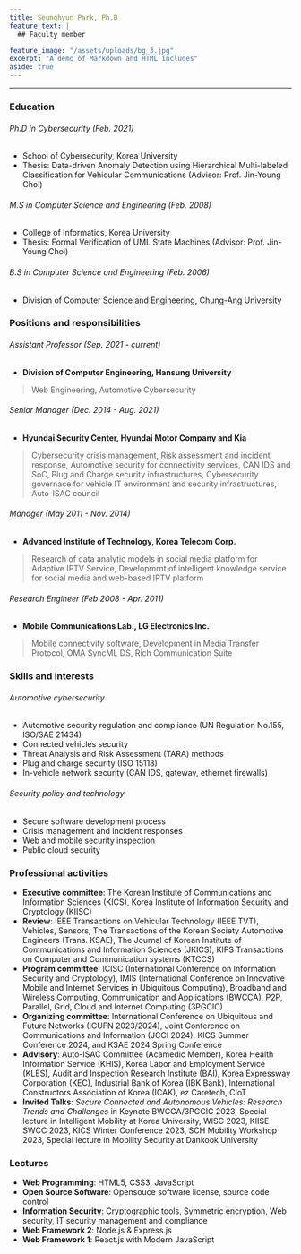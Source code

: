```yaml
---
title: Seunghyun Park, Ph.D
feature_text: |
  ## Faculty member

feature_image: "/assets/uploads/bg_3.jpg"
excerpt: "A demo of Markdown and HTML includes"
aside: true
---
```


* * *

### Education
###### Ph.D in Cybersecurity (Feb. 2021)
* School of Cybersecurity, Korea University
* Thesis: Data-driven Anomaly Detection using Hierarchical Multi-labeled Classification for Vehicular Communications (Advisor: Prof. Jin-Young Choi)

###### M.S in Computer Science and Engineering (Feb. 2008)
* College of Informatics, Korea University
* Thesis: Formal Verification of UML State Machines (Advisor: Prof. Jin-Young Choi)

###### B.S in Computer Science and Engineering (Feb. 2006)
* Division of Computer Science and Engineering, Chung-Ang University

### Positions and responsibilities
###### Assistant Professor (Sep. 2021 - _current_)
* **Division of Computer Engineering, Hansung University**
> Web Engineering, Automotive Cybersecurity

###### Senior Manager (Dec. 2014 - Aug. 2021)
* **Hyundai Security Center, Hyundai Motor Company and Kia**
> Cybersecurity crisis management, Risk assessment and incident response, Automotive security for connectivity services, CAN IDS and SoC, Plug and Charge security infrastructures, Cybersecurity governace for vehicle IT environment and security infrastructures, Auto-ISAC council

###### Manager (May 2011 - Nov. 2014)
* **Advanced Institute of Technology, Korea Telecom Corp.**
> Research of data analytic models in social media platform for Adaptive IPTV Service, Developmrnt of intelligent knowledge service for social media and web-based IPTV platform

###### Research Engineer (Feb 2008 - Apr. 2011)
* **Mobile Communications Lab., LG Electronics Inc.**
> Mobile connectivity software, Development in Media Transfer Protocol, OMA SyncML DS, Rich Communication Suite

### Skills and interests
###### Automotive cybersecurity
* Automotive security regulation and compliance (UN Regulation No.155, ISO/SAE 21434)
* Connected vehicles security
* Threat Analysis and Risk Assessment (TARA) methods
* Plug and charge security (ISO 15118)
* In-vehicle network security (CAN IDS, gateway, ethernet firewalls)

###### Security policy and technology
* Secure software development process
* Crisis management and incident responses
* Web and mobile security inspection
* Public cloud security

### Professional activities
* **Executive committee**: The Korean Institute of Communications and Information Sciences (KICS), Korea Institute of Information Security and Cryptology (KIISC)
* **Review**: IEEE Transactions on Vehicular Technology (IEEE TVT), Vehicles, Sensors, The Transactions of the Korean Society Automotive Engineers (Trans. KSAE), The Journal of Korean Institute of Communications and Information Sciences (JKICS), KIPS Transactions on Computer and Communication systems (KTCCS)
* **Program committee**: ICISC (International Conference on Information Security and Cryptology), IMIS (International Conference on Innovative Mobile and Internet Services in Ubiquitous Computing), Broadband and Wireless Computing, Communication and Applications (BWCCA), P2P, Parallel, Grid, Cloud and Internet Computing (3PGCIC)
* **Organizing committee**: International Conference on Ubiquitous and Future Networks (ICUFN 2023/2024), Joint Conference on Communications and Information (JCCI 2024), KICS Summer Conference 2024, and KSAE 2024 Spring Conference
* **Advisory**: Auto-ISAC Committee (Acamedic Member), Korea Health Information Service (KHIS), Korea Labor and Employment Service (KLES), Audit and Inspection Research Institute (BAI), Korea Expressway Corporation (KEC), Industrial Bank of Korea (IBK Bank), International Constructors Association of Korea (ICAK), ez Caretech, CIoT
* **Invited Talks**: _Secure Connected and Autonomous Vehicles: Research Trends and Challenges_ in Keynote BWCCA/3PGCIC 2023, Special lecture in Intelligent Mobility at Korea University, WISC 2023, KIISE SWCC 2023, KICS Winter Conference 2023, SCH Mobility Workshop 2023, Special lecture in Mobility Security at Dankook University

### Lectures
* **Web Programming**: HTML5, CSS3, JavaScript
* **Open Source Software**: Opensouce software license, source code control
* **Information Security**: Cryptographic tools, Symmetric encryption, Web security, IT security management and compliance
* **Web Framework 2**: Node.js & Express.js
* **Web Framework 1**: React.js with Modern JavaScript

<!--

[A link](https://david.darn.es "A link")

Lorem ipsum dolor sit amet, consectetur adip* isicing elit, sed do eiusmod *tempor incididunt ut labore et dolore magna aliqua.

Duis aute irure dolor in [A link](https://david.darn.es "A link") reprehenderit in voluptate velit esse cillum **bold text** dolore eu fugiat nulla pariatur. Excepteur span element sint occaecat cupidatat non proident, sunt _italicised text_ in culpa qui officia deserunt mollit anim id `some code` est laborum.

* An item
* An item
* An item
* An item
* An item

1. Item one
2. Item two
3. Item three
4. Item four
5. Item five

> A simple blockquote

Some HTML...

``` html
<blockquote cite="http://www.imdb.com/title/tt0284978/quotes/qt1375101">
  <p>You planning a vacation, Mr. Sullivan?</p>
  <footer>
    <a href="http://www.imdb.com/title/tt0284978/quotes/qt1375101">Sunways Security Guard</a>
  </footer>
</blockquote>
```

...CSS...

``` css
blockquote {
  text-align: center;
  font-weight: bold;
}
blockquote footer {
  font-size: .8rem;
}
```

...and JavaScript

``` js
const blockquote = document.querySelector("blockquote")
const bolden = (keyString, string) =>
  string.replace(new RegExp(keyString, 'g'), '<strong>'+keyString+'</strong>')

blockquote.innerHTML = bolden("Mr. Sullivan", blockquote.innerHTML)
```

`Single line of code`

## HTML Includes

### Contact form

{% include site-form.html %}

``` html
{% raw %}{% include site-form.html %}{% endraw %}
```

### Demo map embed

{% include map.html id="1UT-2Z-Vg_MG_TrS5X2p8SthsJhc" title="Coffee shop map" %}

``` html
{% raw %}{% include map.html id="XXXXXX" title="Coffee shop map" %}{% endraw %}
```

### Button include

{% include button.html text="A button" link="https://david.darn.es" %}

{% include button.html text="A button with icon" link="https://twitter.com/daviddarnes" icon="twitter" %}

``` html
{% raw %}{% include button.html text="A button" link="https://david.darn.es" %}
{% include button.html text="A button with icon" link="https://twitter.com/daviddarnes" icon="twitter" %}{% endraw %}
```

### Icon include

{% include icon.html id="twitter" title="twitter" %} [{% include icon.html id="linkedin" title="twitter" %}](https://www.linkedin.com/in/daviddarnes)

``` html
{% raw %}{% include icon.html id="twitter" title="twitter" %}
[{% include icon.html id="linkedin" title="twitter" %}](https://www.linkedin.com/in/daviddarnes){% endraw %}
```

### Video include

{% include video.html id="zrkcGL5H3MU" title="Siteleaf tutorial video" %}

``` html
{% raw %}{% include video.html id="zrkcGL5H3MU" title="Siteleaf tutorial video" %}{% endraw %}
```


### Image includes

{% include figure.html image="https://picsum.photos/600/800?image=894" caption="Image with caption" width="300" height="800" %}

{% include figure.html image="https://picsum.photos/600/800?image=894" caption="Right aligned image" position="right" width="300" height="800" %}

{% include figure.html image="https://picsum.photos/600/800?image=894" caption="Left aligned image" position="left" width="300" height="800" %}

{% include figure.html image="https://picsum.photos/1600/800?image=894" alt="Image with just alt text" %}

``` html
{% raw %}{% include figure.html image="https://picsum.photos/600/800?image=894" caption="Image with caption" width="300" height="800" %}

{% include figure.html image="https://picsum.photos/600/800?image=894" caption="Right aligned image" position="right" width="300" height="800" %}

{% include figure.html image="https://picsum.photos/600/800?image=894" caption="Left aligned image" position="left" width="300" height="800" %}

{% include figure.html image="https://picsum.photos/1600/800?image=894" alt="Image with just alt text" %}{% endraw %}
```
-->
